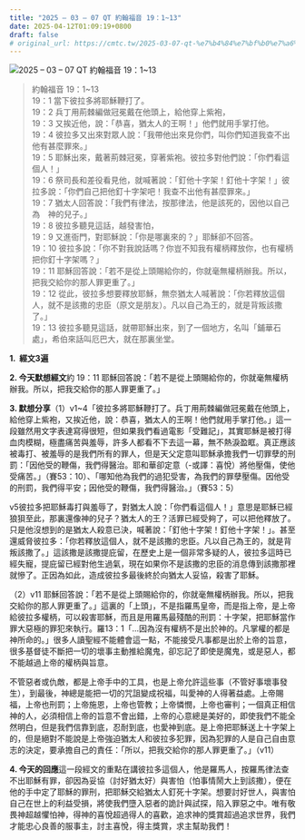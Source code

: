 ```yaml
---
title: "2025 – 03 – 07 QT 約翰福音 19：1~13"
date: 2025-04-12T01:09:19+0800
draft: false
# original_url: https://cmtc.tw/2025-03-07-qt-%e7%b4%84%e7%bf%b0%e7%a6%8f%e9%9f%b3-19%ef%bc%9a113
---
```


![2025 – 03 – 07 QT 約翰福音 19：1\~13](/images/qt.jpg  "2025 – 03 – 07 QT 約翰福音 19：1\~13")

> 約翰福音 19：1\~13  
> 19：1 當下彼拉多將耶穌鞭打了。  
> 19：2 兵丁用荊棘編做冠冕戴在他頭上，給他穿上紫袍，  
> 19：3 又挨近他，說：「恭喜，猶太人的王啊！」他們就用手掌打他。  
> 19：4 彼拉多又出來對眾人說：「我帶他出來見你們，叫你們知道我查不出他有甚麼罪來。」  
> 19：5 耶穌出來，戴著荊棘冠冕，穿著紫袍。彼拉多對他們說：「你們看這個人！」  
> 19：6 祭司長和差役看見他，就喊著說：「釘他十字架！釘他十字架！」彼拉多說：「你們自己把他釘十字架吧！我查不出他有甚麼罪來。」  
> 19：7 猶太人回答說：「我們有律法，按那律法，他是該死的，因他以自己為　神的兒子。」  
> 19：8 彼拉多聽見這話，越發害怕，  
> 19：9 又進衙門，對耶穌說：「你是哪裏來的？」耶穌卻不回答。  
> 19：10 彼拉多說：「你不對我說話嗎？你豈不知我有權柄釋放你，也有權柄把你釘十字架嗎？」  
> 19：11 耶穌回答說：「若不是從上頭賜給你的，你就毫無權柄辦我。所以，把我交給你的那人罪更重了。」  
> 19：12 從此，彼拉多想要釋放耶穌，無奈猶太人喊著說：「你若釋放這個人，就不是該撒的忠臣（原文是朋友）。凡以自己為王的，就是背叛該撒了。」  
> 19：13 彼拉多聽見這話，就帶耶穌出來，到了一個地方，名叫「鋪華石處」，希伯來話叫厄巴大，就在那裏坐堂。

**1.  經文3遍**

**2. 今天默想經文**約 19：11 耶穌回答說：「若不是從上頭賜給你的，你就毫無權柄辦我。所以，把我交給你的那人罪更重了。」

**3. 默想分享**（1）v1\~4「彼拉多將耶穌鞭打了。兵丁用荊棘編做冠冕戴在他頭上，給他穿上紫袍，又挨近他，說：恭喜，猶太人的王啊！他們就用手掌打他。」這一段雖然用文字表達寫得很短，但如果我們看過電影「受難記」，其實耶穌是被打得血肉模糊，極盡痛苦與羞辱，許多人都看不下去這一幕，無不熱淚盈眶。真正應該被毒打、被羞辱的是我們所有的罪人，但是天父定意叫耶穌承擔我們一切罪孽的刑罰：「因他受的鞭傷，我們得醫治。耶和華卻定意（-或譯：喜悅）將他壓傷，使他受痛苦。」（賽53：10）、「哪知他為我們的過犯受害，為我們的罪孽壓傷。因他受的刑罰，我們得平安；因他受的鞭傷，我們得醫治。」（賽53：5）

v5彼拉多把耶穌毒打與羞辱了，對猶太人說：「你們看這個人！」意思是耶穌已經狼狽至此，那裏還像神的兒子？猶太人的王？活罪已經受夠了，可以把他釋放了。只是他沒想到的是猶太人殺意已決，喊著說：「釘他十字架！釘他十字架！」。甚至還威脅彼拉多：「你若釋放這個人，就不是該撒的忠臣。凡以自己為王的，就是背叛該撒了。」這該撒是該撒提庇留，在歷史上是一個非常多疑的人，彼拉多這時已經失寵，提庇留已經對他生過氣，現在如果你不是該撒的忠臣的消息傳到該撒那裡就慘了。正因為如此，造成彼拉多最後終於向猶太人妥協，殺害了耶穌。

（2）v11 耶穌回答說：「若不是從上頭賜給你的，你就毫無權柄辦我。所以，把我交給你的那人罪更重了。」這裏的「上頭」，不是指羅馬皇帝，而是指上帝，是上帝給彼拉多權柄，可以殺害耶穌，而且是用羅馬最殘酷的刑罰：十字架，把耶穌當作罪大惡極的罪犯來執行。羅13：1「…因為沒有權柄不是出於神的。凡掌權的都是神所命的。」很多人讀聖經不能體會這一點，不能接受凡事都是出於上帝的旨意，很多基督徒不斷把一切的壞事主動推給魔鬼，卻忘記了即使是魔鬼，或是惡人，都不能越過上帝的權柄與旨意。

不管惡者或仇敵，都是上帝手中的工具，也是上帝允許這些事（不管好事壞事發生），到最後，神總是能把一切的咒詛變成祝福，叫愛神的人得著益處。上帝賜福，上帝也刑罰；上帝施恩，上帝也管教；上帝憐憫，上帝也審判；一個真正相信神的人，必須相信上帝的旨意不會出錯，上帝的心意總是美好的，即使我們不能全然明白，但是我們信靠到底，忍耐到底，也愛神到底。是上帝把耶穌送上十字架上的，但是絕對不能說是上帝強迫猶太人和彼拉多犯罪，因為犯罪的人是自己自由意志的決定，要承擔自己的責任：「所以，把我交給你的那人罪更重了。」（v11）

**4. 今天的回應**這一段經文的重點在講彼拉多這個人，他是羅馬人，按羅馬律法查不出耶穌有罪，卻因為妥協（討好猶太好）與害怕（怕事情鬧大上到該撒），便在他的手中定了耶穌的罪刑，把耶穌交給猶太人釘死十字架。想要討好世人，與害怕自己在世上的利益受損，將使我們墮入惡者的詭計與試探，陷入罪惡之中。唯有敬畏神超越懼怕神，得神的喜悅超過得人的喜歡，追求神的獎賞超過追求世界，我們才能忠心良善的服事主，討主喜悅，得主獎賞，求主幫助我們！